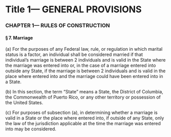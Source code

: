 
# Title 1— GENERAL PROVISIONS
### CHAPTER 1— RULES OF CONSTRUCTION
#### § 7. Marriage

(a) For the purposes of any Federal law, rule, or regulation in which marital status is a factor, an individual shall be considered married if that individual’s marriage is between 2 individuals and is valid in the State where the marriage was entered into or, in the case of a marriage entered into outside any State, if the marriage is between 2 individuals and is valid in the place where entered into and the marriage could have been entered into in a State.

(b) In this section, the term “State” means a State, the District of Columbia, the Commonwealth of Puerto Rico, or any other territory or possession of the United States.

(c) For purposes of subsection (a), in determining whether a marriage is valid in a State or the place where entered into, if outside of any State, only the law of the jurisdiction applicable at the time the marriage was entered into may be considered.
